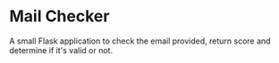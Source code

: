 # Mail Checker

A small Flask application to check the email provided, return score and determine if it's valid or not.